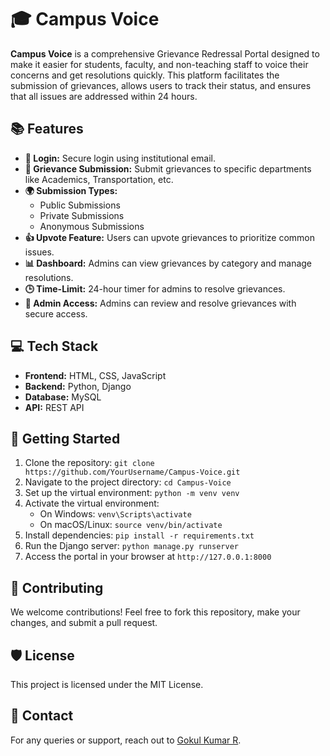 # 🎓 Campus Voice

**Campus Voice** is a comprehensive Grievance Redressal Portal designed to make it easier for students, faculty, and non-teaching staff to voice their concerns and get resolutions quickly. This platform facilitates the submission of grievances, allows users to track their status, and ensures that all issues are addressed within 24 hours.

## 📚 Features
- **🔑 Login:** Secure login using institutional email.
- **📄 Grievance Submission:** Submit grievances to specific departments like Academics, Transportation, etc.
- **🌍 Submission Types:**
  - Public Submissions
  - Private Submissions
  - Anonymous Submissions
- **👍 Upvote Feature:** Users can upvote grievances to prioritize common issues.
- **📊 Dashboard:** Admins can view grievances by category and manage resolutions.
- **🕒 Time-Limit:** 24-hour timer for admins to resolve grievances.
- **🔐 Admin Access:** Admins can review and resolve grievances with secure access.

## 💻 Tech Stack
- **Frontend:** HTML, CSS, JavaScript
- **Backend:** Python, Django
- **Database:** MySQL
- **API:** REST API

## 🚀 Getting Started
1. Clone the repository: `git clone https://github.com/YourUsername/Campus-Voice.git`
2. Navigate to the project directory: `cd Campus-Voice`
3. Set up the virtual environment: `python -m venv venv`
4. Activate the virtual environment:
   - On Windows: `venv\Scripts\activate`
   - On macOS/Linux: `source venv/bin/activate`
5. Install dependencies: `pip install -r requirements.txt`
6. Run the Django server: `python manage.py runserver`
7. Access the portal in your browser at `http://127.0.0.1:8000`

## 🤝 Contributing
We welcome contributions! Feel free to fork this repository, make your changes, and submit a pull request.

## 🛡️ License
This project is licensed under the MIT License.

## 📧 Contact
For any queries or support, reach out to [Gokul Kumar R](mailto:youremail@domain.com).

